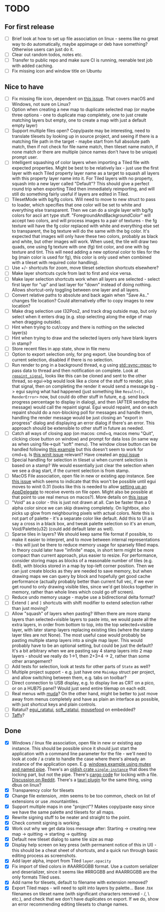 # TODO

## For first release

- [ ] Brief look at how to set up file association on linux - seems like no great way to do automatically, maybe appimage or deb have something? Otherwise users can just do it.
- [ ] Clear out random todos, notes etc.
- [ ] Transfer to public repo and make sure CI is running, reenable test job with added caching.
- [ ] Fix missing icon and window title on Ubuntu

## Nice to have

- [ ] Fix missing file icon, dependent on [this issue](https://github.com/crabnebula-dev/cargo-packager/issues/372). That covers macOS and Windows, not sure on Linux?
- [ ] Option when creating a new map to duplicate selected map (or maybe three options - one to duplicate map completely, one to just create matching layers but empty, one to create a map with just a default empty layer)
- [ ] Support multiple files open? Copy/paste may be interesting, need to translate tilesets by looking up in source project, and seeing if there is a matching file path in the target - maybe start from full absolute path match, then if not check for file name match, then tileset name match, if none match or there are multiple (since names don't have to be unique) prompt user.
- [ ] Intelligent squashing of color layers when importing a Tiled file with expected properties. Might be best to be relatively lax - just use the first layer with each Tiled property layer name as a target to squash all layers with this property layer name into it. For Tiled layers with no property, squash into a new layer called "Default"? This should give a perfect round trip when exporting Tiled then immediately reimporting, and will still do something fairly useful if layers are edited in Tiled.
- [ ] TilesetMode with bg/fg colors. Will need to move to new struct to pass to loader, which specifies that one color will be set to white and everything else transparent. Then we can do a single layer with bg/fg colors for ascii art type stuff. "ForegroundAndBackgroundColor" will accept two colors, and will process images to a pair of textures - the fg texture will have the fg color replaced with white and everything else set to transparent, the bg texture will do the same with the bg color. It's expected that images will only have these two colors, probably as black and white, but other images will work. When used, the tile will draw two quads, one using fg texture with one (fg) tint color, and one with bg texture and tint. This will need adding a new optional color to tiles for the bg (main color is used for fg), this color is only used when combined with a tileset with required color handling). 
- [ ] Use +/- shortcuts for zoom, move tileset selection shortcuts elsewhere?
- [ ] Make layer shortcuts cycle from last to first and vice versa.
- [ ] Make layer selection shortcuts work when all layers are selected - select first layer for "up" and last layer for "down" instead of doing nothing. Allows shortcut-only toggling between one layer and all layers.
- [ ] Convert relative paths to absolute and back again when "Save As.." changes file location? Could alternatively offer to copy images to new location?
- [ ] Make drag selection use I32Pos2, and track drag outside map, but only select when it enters drag (e.g. stop selecting along the edge of map when dragging outside).
- [ ] Hint when trying to cut/copy and there is nothing on the selected layer(s)
- [ ] Hint when trying to draw and the selected layers only have blank layers in stamp?
- [ ] Store recent files in app state, show in file menu
- [ ] Option to export selection only, for png export. Use bounding box of current selection, disabled if there is no selection.
- [ ] Run render to png in a background thread, e.g using [std::sync::mpsc](https://doc.rust-lang.org/rust-by-example/std_misc/channels.html) to pass data to thread and then notification on complete. Look at [`repaint_signal`](https://github.com/emilk/egui/issues/82), looks like this can be cloned and sent to the other thread, so egui->bg would look like a clone of the stuff to render, plus that signal, then on completing the render it would send a message bg -> egui saying what had happened (just something like `Result<(), RenderError>` now, but could do other stuff in future, e.g. send back progress percentage to display in dialog), and then (AFTER sending the message) would call the repaint signal. Egui would repaint, and on each repaint should do a non-blocking poll for messages and handle them, handling the render message would be just closing an "export in progress" dialog and displaying an error dialog if there's an error. This approach should be extensible to other stuff in future as needed.
- [ ] Catch all ways of closing app (on macos: cmd+q, macos menu "Quit", clicking close button on window) and prompt for data loss (in same way as when using file->quit "soft" menu). The window close button can be handled following [this example](https://github.com/emilk/egui/blob/0.31.1/examples/confirm_exit/src/main.rs) but this doesn't seem to work for cmd+q. Is [this winit issue](https://github.com/rust-windowing/winit/issues/41) relevant? Have created an [egui issue](https://github.com/emilk/egui/issues/7115)
- [ ] Special handling for selection in tileset ui when current selection is based on a stamp? We would essentially just clear the selection when we see a drag start, if the current selection is from stamp.
- [ ] MacOS File association, open file in new or existing app instance. See [this issue](https://github.com/rust-windowing/winit/issues/4260) which seems to indicate that this won't be possible until egui moves to winit 0.31 (looks like this is needed to allow [setting up an AppDelegate](https://github.com/rust-windowing/winit/pull/3758) to receive events on file open. Might also be possible at that point to use real menus on macos?). More details on [this issue](https://github.com/rust-windowing/winit/issues/2190)
- [ ] "Void" as a color - this is just not drawn at all. Can be faster than a 0 alpha color since we can skip drawing completely. On lightbox, also picks up glow from neighbouring pixels with actual colors. Note this is not part of palette - it's a separate color like default. Add this to UI as say a cross in a black box, and tweak palette selection so it's an enum, Void/Palette(u32) (could add default later as well).
- [ ] Sparse tiles in layers? We should keep same file format if possible, to make it easier to interpret, and to move between internal representations - this will just be there to reduce memory usage for sparsely filled maps. In theory could later have "infinite" maps, in short term might be more compact than current approach, plus easier to resize. For performance, consider storing maps as blocks of a reasonable number of tiles (e.g. 8x8), with blocks stored in a map by top-left corner position. Then we can just create blocks as they are needed to save memory, but when drawing maps we can query by block and hopefully get good cache performance (actually probably better than current full vec, if we ever get round to only drawing visible tiles, since we'd get blocks together in memory, rather than whole lines which could go off screen).
- [ ] Reduce undo memory usage - maybe use a bidirectional delta format?
- [ ] Extend `[` and `]` shortcuts with shift modifier to extend selection rather than just moving?
- [ ] Allow "squash" of layers when pasting? When there are more stamp layers than selected+visible layers to paste into, we would paste all the extra layers, in order from bottom to top, into the top selected+visible layer, with later stamp layers replacing existing tiles (where the stamp layer tiles are not None). The most useful case would probably be pasting multiple stamp layers into a single map layer. This would probably have to be an optional setting, but could be just the default? It's a bit arbitrary when we are pasting say 4 stamp layers into 2 map layers - should we really do 1->1, then 2+3+4 -> 2, rather than some other arrangement?
- [ ] Add tests for selection, look at tests for other parts of `State` as well?
- [ ] Multiple project support - e.g. just have one `MainApp` struct per project, and allow switching between them, e.g. tabs on toolbar?
- [ ] Direct connection to USB display, e.g. to display live as CRT on a pico, or on a HUB75 panel? Would just send entire tilemap on each edit.
- [ ] Real menus with [muda](https://github.com/tauri-apps/muda)? On the other hand, might be better to just move away from menus completely and have as plain an interface as possible, with just shortcut keys and plain controls.
- [ ] Ratatui? [egui_ratatui](https://github.com/gold-silver-copper/egui_ratatui), [soft_ratatui](https://github.com/gold-silver-copper/soft_ratatui), [mousefood](https://github.com/j-g00da/mousefood) on embedded?
- [ ] [Taffy](https://github.com/PPakalns/egui_taffy/)?

## Done

- [x] Windows / linux file association, open file in new or existing app instance. This should be possible since it should just start the application with a command line parameter for the file - we'll need to look at code / a crate to handle the case where there's already an instance of the application open. E.g. [windows example using mutex and named pipe](https://www.autoitconsulting.com/site/development/single-instance-winform-app-csharp-mutex-named-pipes/). There's an [oldish crate `single-instance`](https://crates.io/crates/single-instance) that does the locking part, but not the pipe. There's [cargo code](https://github.com/rust-lang/cargo/blob/03bc66b55c290324bd46eb22e369c8fae1908f91/src/cargo/util/flock.rs#L277) for locking with a file. [Discussion on Reddit](https://www.reddit.com/r/rust/comments/14hlx8u/a_rusty_way_to_check_if_another_instance_is/). There's a [tauri plugin](https://v2.tauri.app/plugin/single-instance/) for the same thing, using dbus on linux?
- [x] Transparency color for tilesets
- [x] Change file extension, .mtm seems to be too common, check on list of extensions or use .mountaintiles.
- [x] Support multiple maps in one "project"? Makes copy/paste easy since we have the same palette and tilesets for all maps.
- [x] Rewrite signing stuff to be neater and straight to the point.
- [x] Check commit signing is working.
- [x] Work out why we get data loss message after: Starting -> creating new map -> quitting -> starting -> quitting
- [x] Default new tileset dialog to same tile size as map
- [x] Display help screen on key press (with permanent notice of this in UI) - this should be a cheat sheet of shortcuts, and a quick run through basic editing process as screenshots.
- [x] Add layer alpha, import from Tiled `layer.opacity`
- [x] Fix import of tiled colors in #AARRGGBB format. Use a custom serializer and deserializer, since it seems like #RRGGBB and #AARRGGBB are the only formats Tiled uses.
- [x] Add name for tilesets, default to filename with extension removed?
- [x] Export Tiled maps - will need to split into layers by palette... Base .tsx filenames on tileset name (with significant characters removed - /, \ etc.), and check that we don't have duplicates on export. If we do, show an error recommending editing tilesets to change names.
